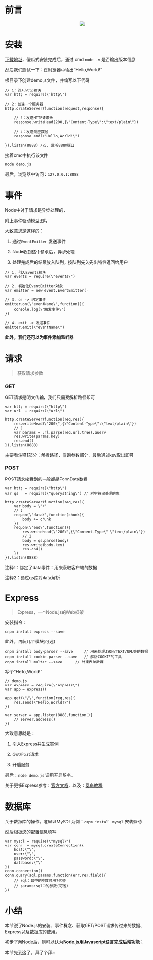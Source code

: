 # 前言

<div align='center'>

![](https://static.jqwong.cn/20210614112416.png)
</div>

# 安装

[下载地址](https://nodejs.org/zh-cn/download/)，傻瓜式安装完成后，通过 cmd `node -v` 是否输出版本信息

然后我们测试一下：在浏览器中输出“Hello,World!”

根目录下创建demo.js文件，并编写以下代码
```
// 1：引入http模块
var http = require(\'http\')

// 2：创建一个服务器
http.createServer(function(request,response){

	// 3：发送HTTP请求头
	response.writeHead(200,{\"Content-Type\":\"text/plain\"})

	// 4：发送响应数据
	response.end(\"Hello,World!\")

}).listen(8888) //5. 监听8888端口
```

接着cmd中执行该文件
```
node demo.js
```

最后，浏览器中访问：`127.0.0.1:8888`



# 事件

Node中对于请求是异步处理的，

附上事件驱动模型图片

大致意思是这样的：

1. 通过`EventEmitter` 发送事件

1. Node收到这个请求后，异步处理

1. 处理完成后的结果放入队列，按队列先入先出特性返回给用户

```
// 1. 引入Events模块
var events = require(\"events\")

// 2. 初始化EventEmitter对象
var emitter = new event.EventEmitter()

// 3. on -> 绑定事件
emitter.on(\"eventName\",function(){
	console.log(\"触发事件\")
})

// 4. emit -> 发送事件
emitter.emit(\"eventName\")
```

**此外，我们还可以为事件添加监听器**


# 请求

> 获取请求参数

### GET

GET请求是明文传输，我们只需要解析路径即可

```
var http = require(\"http\")
var url  = require(\"url\")

http.createServer(function(req,res){
	res.writeHead(\"200\",{\"Content-Type\":\"text/plain\"})
	// 1
	var params = url.parse(req.url,true).query
	res.write(params.key)
	res.end()
}).listen(8888)
```

主要看注释1部分：解析路径，查询参数部分，最后通过key取出即可


### POST

POST请求接受到的一般都是FormData数据

```
var http = require(\"http\")
var qs   = require(\"querystring\")	// 对字符串处理的库

http.createServer(function(req,res){
	var body = \"\"
	// 1
	req.on(\"data\",function(chunk){
		body += chunk
	})
	req.on(\"end\",function(){
		res.writeHead(\"200\",{\"Content-Type\":\"text/plain\"})
		// 2
		body = qs.parse(body)
		res.write(body.key)
		res.end()
	})
}).listen(8888)
```

注释1：绑定了data事件：用来获取客户端的数据

注释2：通过qs库对data解析


# Express

> Express，一个Node.js的Web框架

安装指令：
```
cnpm install express --save
```

此外，再装几个模块(可选)
```
cnpm install body-parser --save		// 用来处理JSON/TEXT/URL等的数据
cnpm install cookie-parser --save	// 解析COOKIE的工具
cnpm install multer --save		// 处理表单数据
```

写个“Hello,World!”
```
// demo.js
var express = require(\"express\")
var app = express()

app.get(\"/\",function(req,res){
	res.send(\"Hello,World!\")
})

var server = app.listen(8888,function(){
	// server.address()
})
```

大致意思就是：

1. 引入Express并生成实例

1. Get/Post请求

1. 开启服务

最后：`node demo.js` 调用开启服务。

关于更多Express参考：[官方文档](https://www.expressjs.com.cn/)，以及：[菜鸟教程](https://www.runoob.com/nodejs/nodejs-express-framework.html)


# 数据库

关于数据库的操作，这里以MySQL为例：`cnpm install mysql` 安装驱动

然后根据您的配置信息填写

```
var mysql = require(\"mysql\")
var conn  = mysql.createConnection({
	host:\"\",
	user:\"\",
	password:\"\",
	database:\"\"
})
conn.connection()
conn.query(sql,params,function(err,res,field){
	// sql：其中的参数可用?代替
	// params:sql中的参数(可省)
})
```


# 小结

本节说了Node.js的安装、事件概念、获取GET/POST请求传过来的数据、Express以及数据库的使用。

初步了解Node后，则可以认为**Node.js用Javascript语言完成后端功能**；

本节先到这了，拜了个拜~